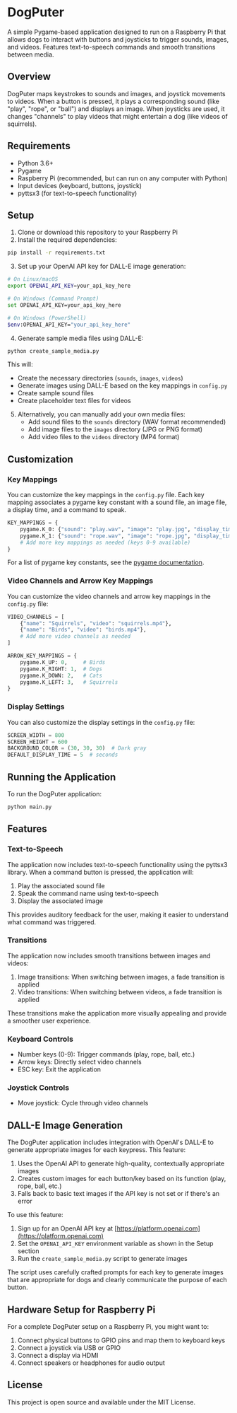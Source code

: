 # DogPuter

A simple Pygame-based application designed to run on a Raspberry Pi that allows dogs to interact with buttons and joysticks to trigger sounds, images, and videos. Features text-to-speech commands and smooth transitions between media.

## Overview

DogPuter maps keystrokes to sounds and images, and joystick movements to videos. When a button is pressed, it plays a corresponding sound (like "play", "rope", or "ball") and displays an image. When joysticks are used, it changes "channels" to play videos that might entertain a dog (like videos of squirrels).

## Requirements

- Python 3.6+
- Pygame
- Raspberry Pi (recommended, but can run on any computer with Python)
- Input devices (keyboard, buttons, joystick)
- pyttsx3 (for text-to-speech functionality)

## Setup

1. Clone or download this repository to your Raspberry Pi
2. Install the required dependencies:

```bash
pip install -r requirements.txt
```

3. Set up your OpenAI API key for DALL-E image generation:

```bash
# On Linux/macOS
export OPENAI_API_KEY=your_api_key_here

# On Windows (Command Prompt)
set OPENAI_API_KEY=your_api_key_here

# On Windows (PowerShell)
$env:OPENAI_API_KEY="your_api_key_here"
```

4. Generate sample media files using DALL-E:

```bash
python create_sample_media.py
```

This will:
- Create the necessary directories (`sounds`, `images`, `videos`)
- Generate images using DALL-E based on the key mappings in `config.py`
- Create sample sound files
- Create placeholder text files for videos

5. Alternatively, you can manually add your own media files:
   - Add sound files to the `sounds` directory (WAV format recommended)
   - Add image files to the `images` directory (JPG or PNG format)
   - Add video files to the `videos` directory (MP4 format)

## Customization

### Key Mappings

You can customize the key mappings in the `config.py` file. Each key mapping associates a pygame key constant with a sound file, an image file, a display time, and a command to speak.

```python
KEY_MAPPINGS = {
    pygame.K_0: {"sound": "play.wav", "image": "play.jpg", "display_time": 5, "command": "play"},
    pygame.K_1: {"sound": "rope.wav", "image": "rope.jpg", "display_time": 5, "command": "rope"},
    # Add more key mappings as needed (keys 0-9 available)
}
```

For a list of pygame key constants, see the [pygame documentation](https://www.pygame.org/docs/ref/key.html).

### Video Channels and Arrow Key Mappings

You can customize the video channels and arrow key mappings in the `config.py` file:

```python
VIDEO_CHANNELS = [
    {"name": "Squirrels", "video": "squirrels.mp4"},
    {"name": "Birds", "video": "birds.mp4"},
    # Add more video channels as needed
]

ARROW_KEY_MAPPINGS = {
    pygame.K_UP: 0,     # Birds
    pygame.K_RIGHT: 1,  # Dogs
    pygame.K_DOWN: 2,   # Cats
    pygame.K_LEFT: 3,   # Squirrels
}
```

### Display Settings

You can also customize the display settings in the `config.py` file:

```python
SCREEN_WIDTH = 800
SCREEN_HEIGHT = 600
BACKGROUND_COLOR = (30, 30, 30)  # Dark gray
DEFAULT_DISPLAY_TIME = 5  # seconds
```

## Running the Application

To run the DogPuter application:

```bash
python main.py
```

## Features

### Text-to-Speech

The application now includes text-to-speech functionality using the pyttsx3 library. When a command button is pressed, the application will:

1. Play the associated sound file
2. Speak the command name using text-to-speech
3. Display the associated image

This provides auditory feedback for the user, making it easier to understand what command was triggered.

### Transitions

The application now includes smooth transitions between images and videos:

1. Image transitions: When switching between images, a fade transition is applied
2. Video transitions: When switching between videos, a fade transition is applied

These transitions make the application more visually appealing and provide a smoother user experience.

### Keyboard Controls

- Number keys (0-9): Trigger commands (play, rope, ball, etc.)
- Arrow keys: Directly select video channels
- ESC key: Exit the application

### Joystick Controls

- Move joystick: Cycle through video channels

## DALL-E Image Generation

The DogPuter application includes integration with OpenAI's DALL-E to generate appropriate images for each keypress. This feature:

1. Uses the OpenAI API to generate high-quality, contextually appropriate images
2. Creates custom images for each button/key based on its function (play, rope, ball, etc.)
3. Falls back to basic text images if the API key is not set or if there's an error

To use this feature:

1. Sign up for an OpenAI API key at [https://platform.openai.com](https://platform.openai.com)
2. Set the `OPENAI_API_KEY` environment variable as shown in the Setup section
3. Run the `create_sample_media.py` script to generate images

The script uses carefully crafted prompts for each key to generate images that are appropriate for dogs and clearly communicate the purpose of each button.

## Hardware Setup for Raspberry Pi

For a complete DogPuter setup on a Raspberry Pi, you might want to:

1. Connect physical buttons to GPIO pins and map them to keyboard keys
2. Connect a joystick via USB or GPIO
3. Connect a display via HDMI
4. Connect speakers or headphones for audio output

## License

This project is open source and available under the MIT License.
